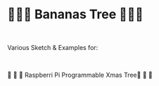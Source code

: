 # :banana::banana::banana: Bananas Tree :banana::banana::banana:

</BR>

Various Sketch &amp; Examples for:

</BR>

 :christmas_tree: :christmas_tree: :christmas_tree: Raspberri Pi Programmable Xmas Tree:christmas_tree: :christmas_tree: :christmas_tree: 
